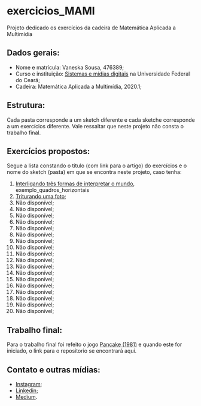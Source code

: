 # exercicios_MAMI
Projeto dedicado os exercícios da cadeira de Matemática Aplicada a Multimídia

## Dados gerais:
* Nome e matrícula: Vaneska Sousa, 476389;
* Curso e instituição: [Sistemas e mídias digitais](https://smd.ufc.br/pt/sobre-o-curso/) na Universidade Federal do Ceará;
* Cadeira: Matemática Aplicada a Multimídia, 2020.1;

## Estrutura:
Cada pasta corresponde a um sketch diferente e cada sketche corresponde a um exercícios diferente. Vale ressaltar que neste projeto não consta o trabalho final. 

## Exercícios propostos:
Segue a lista constando o titulo (com link para o artigo) do exercícios e o nome do sketch (pasta) em que se encontra neste projeto, caso tenha:
1. [Interligando três formas de interpretar o mundo](https://medium.com/@vaneskakaren15/matem%C3%A1tica-aplicada-%C3%A0-multim%C3%ADdia-interligando-tr%C3%AAs-formas-de-interpretar-o-mundo-dd24f319f673), exemplo_quadros_horizontais
1. [Triturando uma foto]();
1. Não disponível;
1. Não disponível;
1. Não disponível;
1. Não disponível;
1. Não disponível;
1. Não disponível;
1. Não disponível;
1. Não disponível;
1. Não disponível;
1. Não disponível;
1. Não disponível;
1. Não disponível;
1. Não disponível;
1. Não disponível;
1. Não disponível;
1. Não disponível;
1. Não disponível;
1. Não disponível;


## Trabalho final:
Para o trabalho final foi refeito o jogo [Pancake (1981)](https://www.youtube.com/watch?v=jg4Qrv0wJRE&feature=youtu.be) e quando este for iniciado, o link para o repositorio se encontrará aqui.

## Contato e outras mídias:
* [Instagram](https://www.instagram.com/vaneska.sousa20/);
* [Linkedin](https://www.linkedin.com/in/vaneska-sousa);
* [Medium](https://medium.com/@vaneskakaren15).
